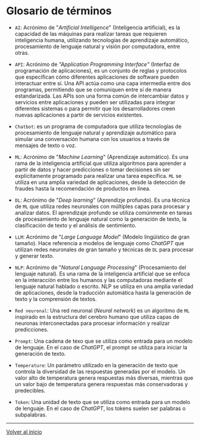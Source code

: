 # Glosario de términos

- `AI`: Acrónimo de "_Artificial Intelligence_" (Inteligencia artificial), es la capacidad de las máquinas para realizar tareas que requieren inteligencia humana, utilizando tecnologías de aprendizaje automático, procesamiento de lenguaje natural y visión por computadora, entre otras.

- `API`: Acrónimo de _"Application Programming Interface"_ (Interfaz de programación de aplicaciones), es un conjunto de reglas y protocolos que especifican cómo diferentes aplicaciones de software pueden interactuar entre sí. Una API actúa como una capa intermedia entre dos programas, permitiendo que se comuniquen entre sí de manera estandarizada. Las APIs son una forma común de intercambiar datos y servicios entre aplicaciones y pueden ser utilizadas para integrar diferentes sistemas o para permitir que los desarrolladores creen nuevas aplicaciones a partir de servicios existentes.

- `Chatbot`: es un programa de computadora que utiliza tecnologías de procesamiento de lenguaje natural y aprendizaje automático para simular una conversación humana con los usuarios a través de mensajes de texto o voz.

- `ML`: Acrónimo de "_Machine Learning_" (Aprendizaje automático). Es una rama de la inteligencia artificial que utiliza algoritmos para aprender a partir de datos y hacer predicciones o tomar decisiones sin ser explícitamente programado para realizar una tarea específica. `ML` se utiliza en una amplia variedad de aplicaciones, desde la detección de fraudes hasta la recomendación de productos en línea.

- `DL`: Acrónimo de "_Deep learning_" (Aprendizje profundo). Es una técnica de `ML` que utiliza redes neuronales con múltiples capas para procesar y analizar datos. El aprendizaje profundo se utiliza comúnmente en tareas de procesamiento de lenguaje natural como la generación de texto, la clasificación de texto y el análisis de sentimiento.

- `LLM`: Acrónimo de "_Large Language Model_" (Modelo lingüístico de gran tamaño). Hace referencia a modelos de lenguaje como _ChatGPT_ que utilizan redes neuronales de gran tamaño y técnicas de `DL` para procesar y generar texto.

- `NLP`: Acrónimo de "_Natural Language Processing_" (Procesamiento del lenguaje natural). Es una rama de la inteligencia artificial que se enfoca en la interacción entre los humanos y las computadoras mediante el lenguaje natural hablado o escrito. NLP se utiliza en una amplia variedad de aplicaciones, desde la traducción automática hasta la generación de texto y la comprensión de textos.

- `Red neuronal`: Una red neuronal (_Neural network_) es un algoritmo de `ML` inspirado en la estructura del cerebro humano que utiliza capas de neuronas interconectadas para procesar información y realizar predicciones.

- `Prompt`: Una cadena de texo que se utiliza como entrada para un modelo de lenguaje. En el caso de _ChatGPT_, el prompt se utiliza para iniciar la generación de texto.

- `Temperature`: Un parámetro utilizado en la generación de texto que controla la diversidad de las respuestas generadas por el modelo. Un valor alto de temperatura genera respuestas más diversas, mientras que un valor bajo de temperatura genera respuestas más conservadoras y predecibles.

- `Token`: Una unidad de texto que se utiliza como entrada para un modelo de lenguaje. En el caso de _ChatGPT_, los tokens suelen ser palabras o subpalabras.

---
[Volver al inicio](README.md)
